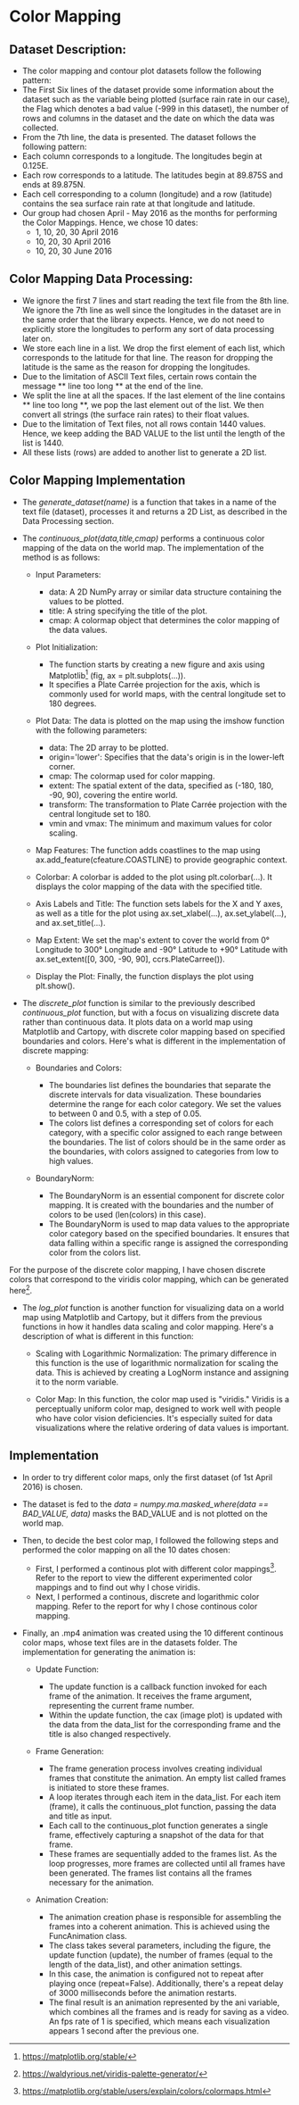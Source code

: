 # Color Mapping

## Dataset Description:

- The color mapping and contour plot datasets follow the following pattern:
- The First Six lines of the dataset provide some information about the dataset such as the variable being plotted (surface rain rate in our case), the Flag which denotes a bad value (-999 in this dataset), the number of rows and columns in the dataset and the date on which the data was collected.
- From the 7th line, the data is presented. The dataset follows the following pattern:
- Each column corresponds to a longitude. The longitudes begin at 0.125E.
- Each row corresponds to a latitude. The latitudes begin at 89.875S and ends at 89.875N.
- Each cell corresponding to a column (longitude) and a row (latitude) contains the sea surface rain rate at that longitude and latitude.
- Our group had chosen April - May 2016 as the months for performing the Color Mappings. Hence, we chose 10 dates: 
    - 1, 10, 20, 30 April 2016
    - 10, 20, 30 April 2016
    - 10, 20, 30 June 2016 

## Color Mapping Data Processing: 

- We ignore the first 7 lines and start reading the text file from the 8th line. We ignore the 7th line as well since the longitudes in the dataset are in the same order that the library expects. Hence, we do not need to explicitly store the longitudes to perform any sort of data processing later on.
- We store each line in a list. We drop the first element of each list, which corresponds to the latitude for that line. The reason for dropping the latitude is the same as the reason for dropping the longitudes. 
- Due to the limitation of ASCII Text files, certain rows contain the message ** line too long ** at the end of the line.
- We split the line at all the spaces. If the last element of the line contains ** line too long **, we pop the last element out of the list. We then convert all strings (the surface rain rates) to their float values. 
- Due to the limitation of Text files, not all rows contain 1440 values. Hence, we keep adding the BAD VALUE to the list until the length of the list is 1440. 
- All these lists (rows) are added to another list to generate a 2D list.

## Color Mapping Implementation

- The *generate_dataset(name)* is a function that takes in a name of the text file (dataset), processes it and returns a 2D List, as described in the Data Processing section.

- The *continuous_plot(data,title,cmap)* performs a continuous color mapping of the data on the world map. The implementation of the method is as follows:

    - Input Parameters:
        - data: A 2D NumPy array or similar data structure containing the values to be plotted.
        - title: A string specifying the title of the plot.
        - cmap: A colormap object that determines the color mapping of the data values.

    - Plot Initialization:
        - The function starts by creating a new figure and axis using Matplotlib[^1] (fig, ax = plt.subplots(...)).
        - It specifies a Plate Carrée projection for the axis, which is commonly used for world maps, with the central longitude set to 180 degrees.

    - Plot Data: The data is plotted on the map using the imshow function with the following parameters:
        - data: The 2D array to be plotted.
        - origin='lower': Specifies that the data's origin is in the lower-left corner.
        - cmap: The colormap used for color mapping.
        - extent: The spatial extent of the data, specified as (-180, 180, -90, 90), covering the entire world.
        - transform: The transformation to Plate Carrée projection with the central longitude set to 180.
        - vmin and vmax: The minimum and maximum values for color scaling.

    - Map Features: The function adds coastlines to the map using ax.add_feature(cfeature.COASTLINE) to provide geographic context.

    - Colorbar: A colorbar is added to the plot using plt.colorbar(...). It displays the color mapping of the data with the specified title.

    - Axis Labels and Title: The function sets labels for the X and Y axes, as well as a title for the plot using ax.set_xlabel(...), ax.set_ylabel(...), and ax.set_title(...).

    - Map Extent: We set the map's extent to cover the world from 0&deg; Longitude to 300&deg; Longitude and -90&deg; Latitude to +90&deg; Latitude with ax.set_extent([0, 300, -90, 90], ccrs.PlateCarree()).

    - Display the Plot: Finally, the function displays the plot using plt.show().

- The *discrete_plot* function is similar to the previously described *continuous_plot* function, but with a focus on visualizing discrete data rather than continuous data. It plots data on a world map using Matplotlib and Cartopy, with discrete color mapping based on specified boundaries and colors. Here's what is different in the implementation of discrete mapping:

    - Boundaries and Colors:
        - The boundaries list defines the boundaries that separate the discrete intervals for data visualization. These boundaries determine the range for each color category. We set the values to between 0 and 0.5, with a step of 0.05.
        - The colors list defines a corresponding set of colors for each category, with a specific color assigned to each range between the boundaries. The list of colors should be in the same order as the boundaries, with colors assigned to categories from low to high values.

    - BoundaryNorm: 
        - The BoundaryNorm is an essential component for discrete color mapping. It is created with the boundaries and the number of colors to be used (len(colors) in this case).
        - The BoundaryNorm is used to map data values to the appropriate color category based on the specified boundaries. It ensures that data falling within a specific range is assigned the corresponding color from the colors list. 

For the purpose of the discrete color mapping, I have chosen discrete colors that correspond to the viridis color mapping, which can be generated here[^2].

- The *log_plot* function is another function for visualizing data on a world map using Matplotlib and Cartopy, but it differs from the previous functions in how it handles data scaling and color mapping. Here's a description of what is different in this function:

    - Scaling with Logarithmic Normalization: The primary difference in this function is the use of logarithmic normalization for scaling the data. This is achieved by creating a LogNorm instance and assigning it to the norm variable.

    - Color Map: In this function, the color map used is "viridis." Viridis is a perceptually uniform color map, designed to work well with people who have color vision deficiencies. It's especially suited for data visualizations where the relative ordering of data values is important.

## Implementation

- In order to try different color maps, only the first dataset (of 1st April 2016) is chosen. 
- The dataset is fed to the *data = numpy.ma.masked_where(data == BAD_VALUE, data)* masks the BAD_VALUE and is not plotted on the world map.
- Then, to decide the best color map, I followed the following steps and performed the color mapping on all the 10 dates chosen:
    - First, I performed a continous plot with different color mappings[^3]. Refer to the report to view the different experimented color mappings and to find out why I chose viridis.
    - Next, I performed a continous, discrete and logarithmic color mapping. Refer to the report for why I chose continous color mapping.
- Finally, an .mp4 animation was created using the 10 different continous color maps, whose text files are in the datasets folder. The implementation for generating the animation is:

    - Update Function:
        - The update function is a callback function invoked for each frame of the animation. It receives the frame argument, representing the current frame number.
        - Within the update function, the cax (image plot) is updated with the data from the data_list for the corresponding frame and the title is also changed respectively.

    - Frame Generation:
        - The frame generation process involves creating individual frames that constitute the animation. An empty list called frames is initiated to store these frames.
        - A loop iterates through each item in the data_list. For each item (frame), it calls the continuous_plot function, passing the data and title as input.
        - Each call to the continuous_plot function generates a single frame, effectively capturing a snapshot of the data for that frame.
        - These frames are sequentially added to the frames list. As the loop progresses, more frames are collected until all frames have been generated. The frames list contains all the frames necessary for the animation.

    - Animation Creation:
        - The animation creation phase is responsible for assembling the frames into a coherent animation. This is achieved using the FuncAnimation class.
        - The class takes several parameters, including the figure, the update function (update), the number of frames (equal to the length of the data_list), and other animation settings.
        - In this case, the animation is configured not to repeat after playing once (repeat=False). Additionally, there's a repeat delay of 3000 milliseconds before the animation restarts.
        - The final result is an animation represented by the ani variable, which combines all the frames and is ready for saving as a video. An fps rate of 1 is specified, which means each visualization appears 1 second after the previous one.

[^1]: https://matplotlib.org/stable/ 
[^2]: https://waldyrious.net/viridis-palette-generator/ 
[^3]: https://matplotlib.org/stable/users/explain/colors/colormaps.html